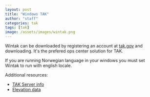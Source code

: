 ```yaml
---
layout: post
title: "Windows TAK"
author: "staff"
categories: tak
tags: [tak]
image: /assets/images/wintak.png
---
```


Wintak can be downloaded by registering an account at [tak.gov](https://tak.gov) and downloading. It's the prefered ops center solution for TAK. 

If you are running Norwegian language in your windows you must set Wintak to run with english locale. 

Additional resources:
* [TAK Server info](servers)
* [Elevation data](digital-terrain-elevation-data)
